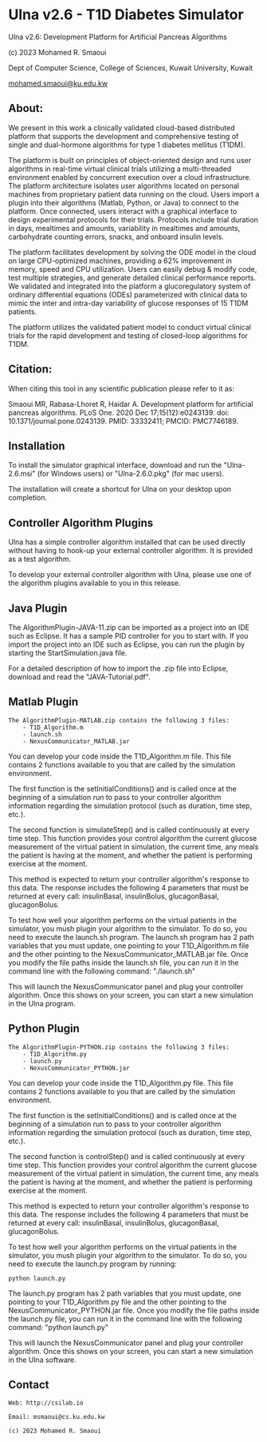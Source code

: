 # Ulna v2.6 - T1D Diabetes Simulator

Ulna v2.6: Development Platform for Artificial Pancreas Algorithms

(c) 2023 Mohamed R. Smaoui

Dept of Computer Science, College of Sciences, Kuwait University, Kuwait

mohamed.smaoui@ku.edu.kw

## About:

We present in this work a clinically validated cloud-based distributed platform that supports the development and comprehensive testing of single and dual-hormone algorithms for type 1 diabetes mellitus (T1DM).

The platform is built on principles of object-oriented design and runs user algorithms in real-time virtual clinical trials utilizing a multi-threaded environment enabled by concurrent execution over a cloud infrastructure. The platform architecture isolates user algorithms located on personal machines from proprietary patient data running on the cloud. Users import a plugin into their algorithms (Matlab, Python, or Java) to connect to the platform. Once connected, users interact with a graphical interface to design experimental protocols for their trials. Protocols include trial duration in days, mealtimes and amounts, variability in mealtimes and amounts, carbohydrate counting errors, snacks, and onboard insulin levels.

The platform facilitates development by solving the ODE model in the cloud on large CPU-optimized machines, providing a 62% improvement in memory, speed and CPU utilization. Users can easily debug & modify code, test multiple strategies, and generate detailed clinical performance reports. We validated and integrated into the platform a glucoregulatory system of ordinary differential equations (ODEs) parameterized with clinical data to mimic the inter and intra-day variability of glucose responses of 15 T1DM patients.

The platform utilizes the validated patient model to conduct virtual clinical trials for the rapid development and testing of closed-loop algorithms for T1DM.


## Citation:

When citing this tool in any scientific publication please refer to it as: 

Smaoui MR, Rabasa-Lhoret R, Haidar A. Development platform for artificial pancreas algorithms. PLoS One. 2020 Dec 17;15(12):e0243139. doi: 10.1371/journal.pone.0243139. PMID: 33332411; PMCID: PMC7746189.


## Installation


To install the simulator graphical interface, download and run the "Ulna-2.6.msi" (for Windows users) or "Ulna-2.6.0.pkg" (for mac users).

The installation will create a shortcut for Ulna on your desktop upon completion.


## Controller Algorithm Plugins

Ulna has a simple controller algorithm installed that can be used directly without having to hook-up your external controller algorithm. It is provided as a test algorithm.

To develop your external controller algorithm with Ulna, please use one of the algorithm plugins available to you in this release.


## Java Plugin

The AlgorithmPlugin-JAVA-11.zip can be imported as a project into an IDE such as Eclipse. It has a sample PID controller for you to start with. If you import the project into an IDE such as Eclipse, you can run the plugin by starting the StartSimulation.java file.

For a detailed description of how to import the .zip file into Eclipse, download and read the "JAVA-Tutorial.pdf".


## Matlab Plugin

	The AlgorithmPlugin-MATLAB.zip contains the following 3 files:
		- T1D_Algorithm.m
		- launch.sh
		- NexusCommunicator_MATLAB.jar


You can develop your code inside the T1D_Algorithm.m file. This file contains 2 functions available to you that are called by 
the simulation environment. 

The first function is the setInitialConditions() and is called once at the beginning of a simulation run to pass to your 
controller algorithm information regarding the simulation protocol (such as duration, time step, etc.). 

The second function is simulateStep() and is called continuously at every time step. This function provides your control 
algorithm the current glucose measurement of the virtual patient in simulation, the current time, any meals the patient is 
having at the moment, and whether the patient is performing exercise at the moment.

This method is expected to return your controller algorithm's response to this data. The response includes the following 4 
parameters that must be returned at every call: insulinBasal, insulinBolus, glucagonBasal, glucagonBolus. 

To test how well your algorithm performs on the virtual patients in the simulator, you mush plugin your algorithm to the 
simulator. To do so, you need to execute the launch.sh program. The launch.sh program has 2 path variables that you must 
update, one pointing to your T1D_Algorithm.m file and the other pointing to the NexusCommunicator_MATLAB.jar file. Once you 
modify the file paths inside the launch.sh file, you can run it in the command line with the following command: "./launch.sh"

This will launch the NexusCommunicator panel and plug your controller algorithm. Once this shows on your screen, you can start 
a new simulation in the Ulna program. 


## Python Plugin

	The AlgorithmPlugin-PYTHON.zip contains the following 3 files:
		- T1D_Algorithm.py
		- launch.py
		- NexusCommunicator_PYTHON.jar


You can develop your code inside the T1D_Algorithm.py file. This file contains 2 functions available to you that are called by 
the simulation environment. 

The first function is the setInitialConditions() and is called once at the beginning of a simulation run to pass to your 
controller algorithm information regarding the simulation protocol (such as duration, time step, etc.). 

The second function is controlStep() and is called continuously at every time step. This function provides your control 
algorithm the current glucose measurement of the virtual patient in simulation, the current time, any meals the patient is 
having at the moment, and whether the patient is performing exercise at the moment.

This method is expected to return your controller algorithm's response to this data. The response includes the following 4 
parameters that must be returned at every call: insulinBasal, insulinBolus, glucagonBasal, glucagonBolus. 

To test how well your algorithm performs on the virtual patients in the simulator, you mush plugin your algorithm to the 
simulator. To do so, you need to execute the launch.py program by running:

	python launch.py
	
The launch.py program has 2 path variables that you must 
update, one pointing to your T1D_Algorithm.py file and the other pointing to the NexusCommunicator_PYTHON.jar file. Once you 
modify the file paths inside the launch.py file, you can run it in the command line with the following command: "python 
launch.py"

This will launch the NexusCommunicator panel and plug your controller algorithm. Once this shows on your screen, you can start 
a new simulation in the Ulna software. 


## Contact

	Web: http://csilab.io

	Email: msmaoui@cs.ku.edu.kw

	(c) 2023 Mohamed R. Smaoui


